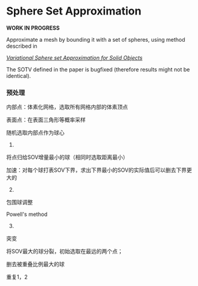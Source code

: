 # Sphere Set Approximation

**WORK IN PROGRESS**

Approximate a mesh by bounding it with a set of spheres, using method described in

[*Variational Sphere set Approximation for Solid Objects*](http://dx.doi.org/10.1007/s00371-006-0052-0)

The SOTV defined in the paper is bugfixed (therefore results might not be identical).

### 预处理

内部点：体素化网格，选取所有网格内部的体素顶点

表面点：在表面三角形等概率采样

随机选取内部点作为球心

1.

将点归给SOV增量最小的球（相同时选取距离最小）

加速：对每个球打表SOV下界，求出下界最小的SOV的实际值后可以删去下界更大的

2.

包围球调整

Powell's method

3.

突变

将SOV最大的球分裂，初始选取在最远的两个点；

删去被重叠比例最大的球

重复1，2





